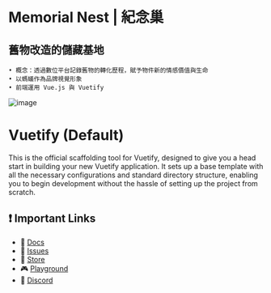 # Memorial Nest | 紀念巢 
## 舊物改造的儲藏基地
	• 概念：透過數位平台記錄舊物的轉化歷程，賦予物件新的情感價值與生命
	• 以螞蟻作為品牌視覺形象
	• 前端運用 Vue.js 與 Vuetify
 
![image](https://github.com/user-attachments/assets/2488ab31-d3f9-4df8-ad4f-09122f476323)
# Vuetify (Default)

This is the official scaffolding tool for Vuetify, designed to give you a head start in building your new Vuetify application. It sets up a base template with all the necessary configurations and standard directory structure, enabling you to begin development without the hassle of setting up the project from scratch.

## ❗️ Important Links

- 📄 [Docs](https://vuetifyjs.com/)
- 🚨 [Issues](https://issues.vuetifyjs.com/)
- 🏬 [Store](https://store.vuetifyjs.com/)
- 🎮 [Playground](https://play.vuetifyjs.com/)
- 💬 [Discord](https://community.vuetifyjs.com)
